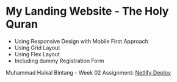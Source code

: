 # My Landing Website - The Holy Quran

- Using Responsive Design with Mobile First Approach
- Using Grid Layout
- Using Flex Layout
- Including dummy Registration Form

Muhammad Haikal Bintang - Week 02 Assignment: [Netlify Deploy](https://astounding-cranachan-a7e472.netlify.app/)
